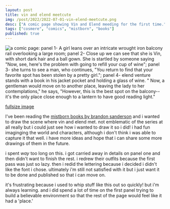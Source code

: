 ```yaml
---
layout: post
title: vin and elend meetcute
img: /post/2022/2022-07-01-vin-elend-meetcute.png
desc: ["A comic page showing Vin and Elend meeding for the first time."]
tags: ["cosmere", "comics", "mistborn", "books"]
published: true
---
```


![a comic page: panel 1- A girl leans over an intricate wrought iron balcony rail overlooking a large room; panel 2- Close up we can see that she is Vin, with short dark hair and a ball gown. She is startled by someone saying "Now, see, here's the problem with going to refill your cup of wine"; panel 3- she turns to see a man, who continues, "You return to find that your favorite spot has been stolen by a pretty girl."; panel 4- elend venture stands with a book in his jacket pocket and holding a glass of wine. " Now, a gentleman would move on to another place, leaving the lady to her contemplations," he says, "However, this is the best spot on the balcony--it's the only place close enough to a lantern to have good reading light."](http://www.icefairy.net/artlog/2022-07-01-vin-elend-meetcute.png)

[fullsize image](http://www.icefairy.net/artlog/2022-07-01-vin-elend-meetcute.png)

I've been reading the [mistborn books by brandon sanderson](https://www.brandonsanderson.com/the-mistborn-saga-the-original-trilogy/) and i wanted to draw the scene where vin and elend met. not emblematic of the series at all really but i could just see how i wanted to draw it so i did! i had fun imaginging the world and characters, although i don't think i was able to capture it that well. i have more ideas and hope that i can share some more drawings of them in the future.

i spent *way* too long on this. i got carried away in details on panel one and then didn't want to finish the rest. i redrew their outfits because the first pass was just so lazy. then i redid the lettering because i decided i didn't like the font i chose. ultimately i'm still not satisfied with it but i just want it to be done and published so that i can move on.

it's frustrating because i used to whip stuff like this out so quickly! but i'm always learning. and i did spend a lot of time on the first panel trying to build a believable environment so that the rest of the page would feel like it had a 'place.'
